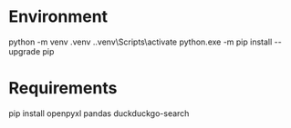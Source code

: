 # Environment

python -m venv .venv
.\.venv\Scripts\activate
python.exe -m pip install --upgrade pip

# Requirements 

pip install openpyxl pandas duckduckgo-search